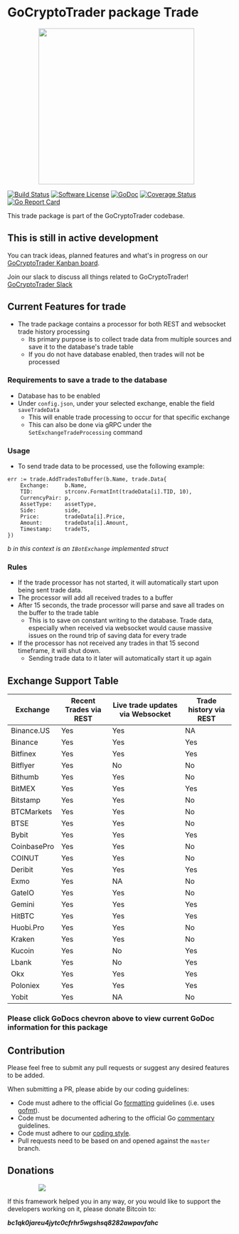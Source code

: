 # GoCryptoTrader package Trade

<img src="/common/gctlogo.png?raw=true" width="350px" height="350px" hspace="70">


[![Build Status](https://github.com/thrasher-corp/gocryptotrader/actions/workflows/tests.yml/badge.svg?branch=master)](https://github.com/thrasher-corp/gocryptotrader/actions/workflows/tests.yml)
[![Software License](https://img.shields.io/badge/License-MIT-orange.svg?style=flat-square)](https://github.com/thrasher-corp/gocryptotrader/blob/master/LICENSE)
[![GoDoc](https://godoc.org/github.com/thrasher-corp/gocryptotrader?status.svg)](https://godoc.org/github.com/thrasher-corp/gocryptotrader/exchanges/trade)
[![Coverage Status](https://codecov.io/gh/thrasher-corp/gocryptotrader/graph/badge.svg?token=41784B23TS)](https://codecov.io/gh/thrasher-corp/gocryptotrader)
[![Go Report Card](https://goreportcard.com/badge/github.com/thrasher-corp/gocryptotrader)](https://goreportcard.com/report/github.com/thrasher-corp/gocryptotrader)


This trade package is part of the GoCryptoTrader codebase.

## This is still in active development

You can track ideas, planned features and what's in progress on our [GoCryptoTrader Kanban board](https://github.com/orgs/thrasher-corp/projects/3).

Join our slack to discuss all things related to GoCryptoTrader! [GoCryptoTrader Slack](https://join.slack.com/t/gocryptotrader/shared_invite/zt-38z8abs3l-gH8AAOk8XND6DP5NfCiG_g)

## Current Features for trade

+ The trade package contains a processor for both REST and websocket trade history processing
  + Its primary purpose is to collect trade data from multiple sources and save it to the database's trade table
  + If you do not have database enabled, then trades will not be processed

### Requirements to save a trade to the database
+ Database has to be enabled
+ Under `config.json`, under your selected exchange, enable the field `saveTradeData`
  + This will enable trade processing to occur for that specific exchange
  + This can also be done via gRPC under the `SetExchangeTradeProcessing` command

### Usage
+ To send trade data to be processed, use the following example:
```
err := trade.AddTradesToBuffer(b.Name, trade.Data{
    Exchange:     b.Name,
    TID:          strconv.FormatInt(tradeData[i].TID, 10),
    CurrencyPair: p,
    AssetType:    assetType,
    Side:         side,
    Price:        tradeData[i].Price,
    Amount:       tradeData[i].Amount,
    Timestamp:    tradeTS,
})
```
_b in this context is an `IBotExchange` implemented struct_

### Rules
+ If the trade processor has not started, it will automatically start upon being sent trade data.
+ The processor will add all received trades to a buffer
+ After 15 seconds, the trade processor will parse and save all trades on the buffer to the trade table
  + This is to save on constant writing to the database. Trade data, especially when received via websocket would cause massive issues on the round trip of saving data for every trade
+ If the processor has not received any trades in that 15 second timeframe, it will shut down.
  + Sending trade data to it later will automatically start it up again


## Exchange Support Table

| Exchange | Recent Trades via REST | Live trade updates via Websocket | Trade history via REST |
|----------|------|-----------|-----|
| Binance.US | Yes  | Yes        | NA  | 
| Binance| Yes  | Yes        | Yes  |
| Bitfinex | Yes  | Yes        | Yes  |
| Bitflyer | Yes  | No      | No  |
| Bithumb | Yes  | Yes       | No  |
| BitMEX | Yes | Yes | Yes |
| Bitstamp | Yes  | Yes       | No  |
| BTCMarkets | Yes | Yes       | No  |
| BTSE | Yes | Yes | No |
| Bybit | Yes | Yes | Yes |
| CoinbasePro | Yes | Yes | No|
| COINUT | Yes | Yes | No |
| Deribit | Yes | Yes | Yes |
| Exmo | Yes | NA | No |
| GateIO | Yes | Yes | No |
| Gemini | Yes | Yes | Yes |
| HitBTC | Yes | Yes | Yes |
| Huobi.Pro | Yes | Yes | No |
| Kraken | Yes | Yes | No |
| Kucoin | Yes | No | Yes |
| Lbank | Yes | No | Yes |
| Okx | Yes | Yes | Yes |
| Poloniex | Yes | Yes | Yes |
| Yobit | Yes | NA | No |


### Please click GoDocs chevron above to view current GoDoc information for this package

## Contribution

Please feel free to submit any pull requests or suggest any desired features to be added.

When submitting a PR, please abide by our coding guidelines:

+ Code must adhere to the official Go [formatting](https://golang.org/doc/effective_go.html#formatting) guidelines (i.e. uses [gofmt](https://golang.org/cmd/gofmt/)).
+ Code must be documented adhering to the official Go [commentary](https://golang.org/doc/effective_go.html#commentary) guidelines.
+ Code must adhere to our [coding style](https://github.com/thrasher-corp/gocryptotrader/blob/master/doc/coding_style.md).
+ Pull requests need to be based on and opened against the `master` branch.

## Donations

<img src="https://github.com/thrasher-corp/gocryptotrader/blob/master/web/src/assets/donate.png?raw=true" hspace="70">

If this framework helped you in any way, or you would like to support the developers working on it, please donate Bitcoin to:

***bc1qk0jareu4jytc0cfrhr5wgshsq8282awpavfahc***

